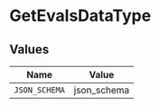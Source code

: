 # GetEvalsDataType


## Values

| Name          | Value         |
| ------------- | ------------- |
| `JSON_SCHEMA` | json_schema   |